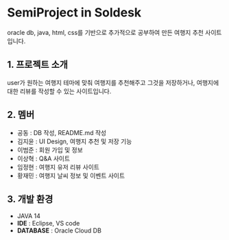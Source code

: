 # SemiProject in Soldesk
oracle db, java, html, css를 기반으로 추가적으로 공부하여 만든 여행지 추천 사이트입니다.

## 1. 프로젝트 소개
user가 원하는 여행지 테마에 맞춰 여행지를 추천해주고 그것을 저장하거나, 여행지에 대한 리뷰를 작성할 수 있는 사이트입니다.

## 2. 멤버
- 공동 : DB 작성, README.md 작성
- 김지윤 : UI Design, 여행지 추천 및 저장 기능
- 이범준 : 회원 가입 및 정보
- 이상혁 : Q&A 사이트
- 임정현 : 여행지 유저 리뷰 사이트
- 황재민 : 여행지 날씨 정보 및 이벤트 사이트

## 3. 개발 환경
- JAVA 14
- **IDE** : Eclipse, VS code
- **DATABASE** : Oracle Cloud DB
